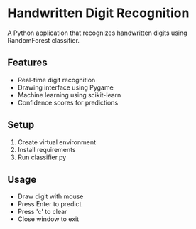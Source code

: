 # Handwritten Digit Recognition

A Python application that recognizes handwritten digits using RandomForest classifier.

## Features
- Real-time digit recognition
- Drawing interface using Pygame
- Machine learning using scikit-learn
- Confidence scores for predictions

## Setup
1. Create virtual environment
2. Install requirements
3. Run classifier.py

## Usage
- Draw digit with mouse
- Press Enter to predict
- Press 'c' to clear
- Close window to exit

